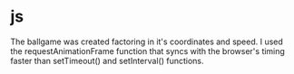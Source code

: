 # js
The ballgame was created factoring in it's coordinates and speed.
I used the requestAnimationFrame function that syncs with the browser's timing faster than setTimeout() and setInterval() functions.
